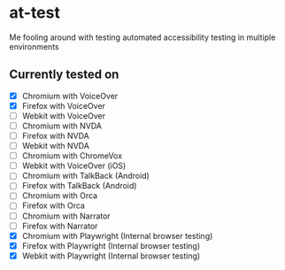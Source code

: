 # at-test

Me fooling around with testing automated accessibility testing in multiple environments

## Currently tested on

- [x] Chromium with VoiceOver
- [x] Firefox with VoiceOver
- [ ] Webkit with VoiceOver
- [ ] Chromium with NVDA
- [ ] Firefox with NVDA
- [ ] Webkit with NVDA
- [ ] Chromium with ChromeVox 
- [ ] Webkit with VoiceOver (iOS)
- [ ] Chromium with TalkBack (Android)
- [ ] Firefox with TalkBack (Android)
- [ ] Chromium with Orca
- [ ] Firefox with Orca
- [ ] Chromium with Narrator
- [ ] Firefox with Narrator
- [x] Chromium with Playwright (Internal browser testing)
- [x] Firefox with Playwright (Internal browser testing)
- [x] Webkit with Playwright (Internal browser testing)
